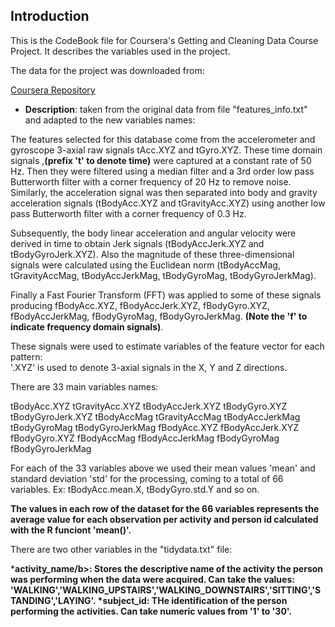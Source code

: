## Introduction

This is the CodeBook file for Coursera's Getting and Cleaning Data Course Project.
It describes the variables used in the project. 

The data for the project was downloaded from:

<a href="https://d396qusza40orc.cloudfront.net/getdata%2Fprojectfiles%2FUCI%20HAR%20Dataset.zip">Coursera Repository</a>


* <b>Description</b>: taken from the original data from file "features_info.txt" and adapted to the new variables names:

The features selected for this database come from the accelerometer and gyroscope 3-axial raw signals tAcc.XYZ and tGyro.XYZ. These time domain signals ,<b>(prefix 't' to denote time)</b> were captured at a constant rate of 50 Hz. Then they were filtered using a median filter and a 3rd order low pass Butterworth filter with a corner frequency of 20 Hz to remove noise. Similarly, the acceleration signal was then separated into body and gravity acceleration signals (tBodyAcc.XYZ and tGravityAcc.XYZ) using another low pass Butterworth filter with a corner frequency of 0.3 Hz. 

Subsequently, the body linear acceleration and angular velocity were derived in time to obtain Jerk signals (tBodyAccJerk.XYZ and tBodyGyroJerk.XYZ). Also the magnitude of these three-dimensional signals were calculated using the Euclidean norm (tBodyAccMag, tGravityAccMag, tBodyAccJerkMag, tBodyGyroMag, tBodyGyroJerkMag). 

Finally a Fast Fourier Transform (FFT) was applied to some of these signals producing fBodyAcc.XYZ, fBodyAccJerk.XYZ, fBodyGyro.XYZ, fBodyAccJerkMag, fBodyGyroMag, fBodyGyroJerkMag. <b>(Note the 'f' to indicate frequency domain signals)</b>. 

These signals were used to estimate variables of the feature vector for each pattern:  
'.XYZ' is used to denote 3-axial signals in the X, Y and Z directions.


There are 33 main variables names:

tBodyAcc.XYZ
tGravityAcc.XYZ
tBodyAccJerk.XYZ
tBodyGyro.XYZ
tBodyGyroJerk.XYZ
tBodyAccMag
tGravityAccMag
tBodyAccJerkMag
tBodyGyroMag
tBodyGyroJerkMag
fBodyAcc.XYZ
fBodyAccJerk.XYZ
fBodyGyro.XYZ
fBodyAccMag
fBodyAccJerkMag
fBodyGyroMag
fBodyGyroJerkMag


For each of the 33 variables above we used their mean values 'mean' and standard deviation 'std' for the processing,
coming to a total of 66 variables. Ex: tBodyAcc.mean.X, tBodyGyro.std.Y and so on.

<b>The values in each row of the dataset for the 66 variables represents the average value for each observation per activity and person id calculated with the R funciont 'mean()'.</b>   


There are two other variables in the "tidydata.txt" file:

*<b>activity_name/b>: Stores the descriptive name of the activity the person was performing when the data were acquired.
Can take the values: 'WALKING','WALKING_UPSTAIRS','WALKING_DOWNSTAIRS','SITTING','STANDING','LAYING'.
*<b>subject_id</b>: THe identification of the person performing the activities. Can take numeric values from '1' to '30'.
